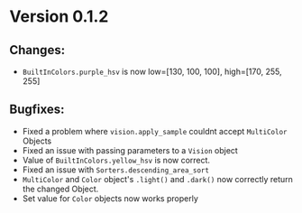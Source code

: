 # Version 0.1.2

## Changes:
- `BuiltInColors.purple_hsv` is now low=[130, 100, 100], high=[170, 255, 255]

## Bugfixes:
- Fixed a problem where `vision.apply_sample` couldnt accept `MultiColor` Objects
- Fixed an issue with passing parameters to a `Vision` object
- Value of `BuiltInColors.yellow_hsv` is now correct.
- Fixed an issue with `Sorters.descending_area_sort`
- `MultiColor` and `Color` object's `.light()` and `.dark()` now correctly return the changed Object.
- Set value for `Color` objects now works properly
